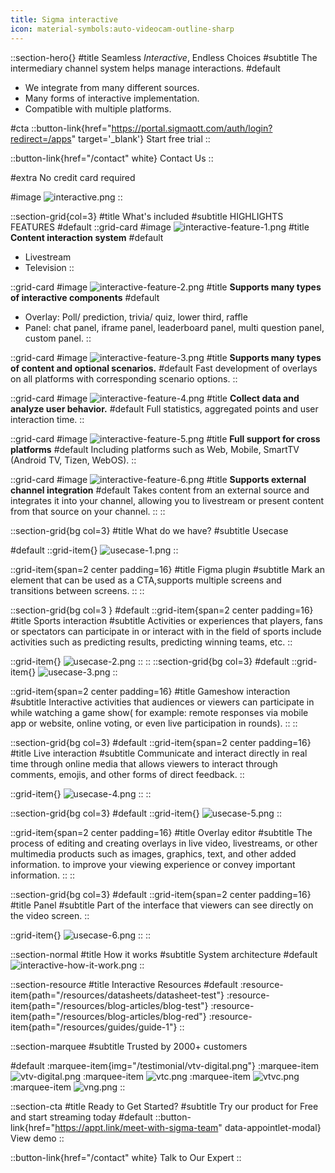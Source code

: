 ```yaml
---
title: Sigma interactive
icon: material-symbols:auto-videocam-outline-sharp
---
```


::section-hero{}
#title
Seamless _Interactive_, Endless Choices
#subtitle
The intermediary channel system helps manage interactions.
#default
- We integrate from many different sources.
- Many forms of interactive implementation.
- Compatible with multiple platforms.

#cta
::button-link{href="https://portal.sigmaott.com/auth/login?redirect=/apps" target='_blank'}
Start free trial
::

::button-link{href="/contact" white}
Contact Us
::

#extra
No credit card required

#image
![interactive.png](/interactive/interactive.png)
::

::section-grid{col=3}
#title
What's included
#subtitle
HIGHLIGHTS FEATURES
#default
  ::grid-card
  #image
  ![interactive-feature-1.png](/interactive/interactive-feature-1.png)
  #title
  **Content interaction system**
  #default
  - Livestream
  - Television
  ::

  ::grid-card
  #image
  ![interactive-feature-2.png](/interactive/interactive-feature-2.png)
  #title
  **Supports many types of interactive components**
  #default
  - Overlay: Poll/ prediction, trivia/ quiz, lower third, raffle
  - Panel: chat panel, iframe panel, leaderboard panel, multi question panel, custom panel.
  ::

  ::grid-card
  #image
  ![interactive-feature-3.png](/interactive/interactive-feature-3.png)
  #title
  **Supports many types of content and optional scenarios.**
  #default
  Fast development of overlays on all platforms with corresponding scenario options.
  ::

  ::grid-card
  #image
  ![interactive-feature-4.png](/interactive/interactive-feature-4.png)
  #title
  **Collect data and analyze user behavior.**
  #default
  Full statistics, aggregated points and user interaction time.
  ::

  ::grid-card
  #image
  ![interactive-feature-5.png](/interactive/interactive-feature-5.png)
  #title
  **Full support for cross platforms**
  #default
  Including platforms such as Web, Mobile, SmartTV (Android TV, Tizen, WebOS).
  ::

  ::grid-card
  #image
  ![interactive-feature-6.png](/interactive/interactive-feature-6.png)
  #title
  **Supports external channel integration**
  #default
  Takes content from an external source and integrates it into your channel, allowing you to livestream or present content from that source on your channel.
  ::
::

::section-grid{bg col=3}
#title
What do we have?
#subtitle
Usecase

#default
  ::grid-item{}
  ![usecase-1.png](/interactive/usecase-1.png)
  ::

  ::grid-item{span=2 center padding=16}
  #title
  Figma plugin
  #subtitle
  Mark an element that can be used as a CTA,supports multiple screens and transitions between screens.
  ::
::

::section-grid{bg col=3 }
#default
  ::grid-item{span=2 center padding=16}
  #title
  Sports interaction
  #subtitle
  Activities or experiences that players, fans or spectators can participate in or interact with in the field of sports include activities such as predicting results, predicting winning teams, etc.
  ::

  ::grid-item{}
  ![usecase-2.png](/interactive/usecase-2.png)
  ::
::
::section-grid{bg col=3}
#default
  ::grid-item{}
  ![usecase-3.png](/interactive/usecase-3.png)
  ::

  ::grid-item{span=2 center padding=16}
  #title
  Gameshow interaction
  #subtitle
  Interactive activities that audiences or viewers can participate in while watching a game show( for example: remote responses via mobile app or website, online voting, or even live participation in rounds).
  ::
::

::section-grid{bg col=3}
#default
  ::grid-item{span=2 center padding=16}
  #title
  Live interaction
  #subtitle
  Communicate and interact directly in real time through online media that allows viewers to interact through comments, emojis, and other forms of direct feedback.
  ::

  ::grid-item{}
  ![usecase-4.png](/interactive/usecase-4.png)
  ::
::

::section-grid{bg col=3}
#default
  ::grid-item{}
  ![usecase-5.png](/interactive/usecase-5.png)
  ::

  ::grid-item{span=2 center padding=16}
  #title
  Overlay editor
  #subtitle
  The process of editing and creating overlays in live video, livestreams, or other multimedia products such as images, graphics, text, and other added information. to improve your viewing experience or convey important information.
  ::
::

::section-grid{bg col=3}
#default
  ::grid-item{span=2 center padding=16}
  #title
  Panel
  #subtitle
  Part of the interface that viewers can see directly on the video screen.
  ::

  ::grid-item{}
  ![usecase-6.png](/interactive/usecase-6.png)
  ::
::

::section-normal
#title
How it works
#subtitle
System architecture
#default
![interactive-how-it-work.png](/interactive/interactive-how-it-work.png)
::

::section-resource
#title
Interactive Resources
#default
:resource-item{path="/resources/datasheets/datasheet-test"}
:resource-item{path="/resources/blog-articles/blog-test"}
:resource-item{path="/resources/blog-articles/blog-red"}
:resource-item{path="/resources/guides/guide-1"}
::

::section-marquee
#subtitle
Trusted by 2000+ customers

#default
:marquee-item{img="/testimonial/vtv-digital.png"}
:marquee-item
![vtv-digital.png](/testimonial/vtv-digital.png)
:marquee-item
![vtc.png](/testimonial/vtc.png)
:marquee-item
![vtvc.png](/testimonial/vtvc.png)
:marquee-item
![vng.png](/testimonial/vng.png)
::

::section-cta
#title
Ready to Get Started?
#subtitle
Try our product for Free and start streaming today
#default
::button-link{href="https://appt.link/meet-with-sigma-team"  data-appointlet-modal}
View demo
::

::button-link{href="/contact" white}
  Talk to Our Expert
::
